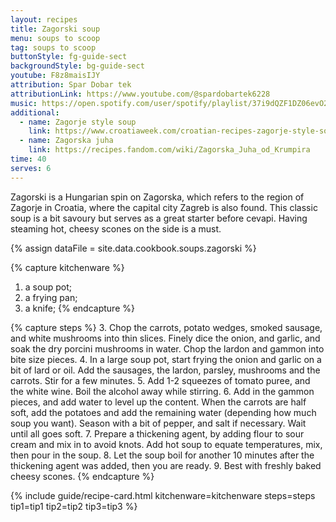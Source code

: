 ```yaml
---
layout: recipes
title: Zagorski soup
menu: soups to scoop
tag: soups to scoop
buttonStyle: fg-guide-sect
backgroundStyle: bg-guide-sect
youtube: F8z8maisIJY
attribution: Spar Dobar tek
attributionLink: https://www.youtube.com/@spardobartek6228
music: https://open.spotify.com/user/spotify/playlist/37i9dQZF1DZ06evO2ERcUQ?si=U5hts_yWQUqOG8iCtBM1jA
additional:
  - name: Zagorje style soup
    link: https://www.croatiaweek.com/croatian-recipes-zagorje-style-soup-zagorska-juha/
  - name: Zagorska juha
    link: https://recipes.fandom.com/wiki/Zagorska_Juha_od_Krumpira
time: 40
serves: 6
---
```


Zagorski is a Hungarian spin on Zagorska,  which refers to the region of Zagorje in Croatia, where the capital city Zagreb is also found. This classic soup is a bit savoury but serves as a great starter before cevapi. Having steaming hot, cheesy scones on the side is a must.
<!-- excerpt-end -->

{% assign dataFile = site.data.cookbook.soups.zagorski %}

{% capture kitchenware %}
1. a soup pot;
2. a frying pan;
3. a knife;
{% endcapture %}

{% capture steps %}
3. Chop the carrots, potato wedges, smoked sausage, and white mushrooms into thin slices. Finely dice the onion, and garlic, and soak the dry porcini mushrooms in water. Chop the lardon and gammon into bite size pieces.
4. In a large soup pot, start frying the onion and garlic on a bit of lard or oil. Add the sausages, the lardon, parsley, mushrooms and the carrots. Stir for a few minutes.
5. Add 1-2 squeezes of tomato puree, and the white wine. Boil the alcohol away while stirring.
6. Add in the gammon pieces, and add water to level up the content. When the carrots are half soft, add the potatoes and add the remaining water (depending how much soup you want). Season with a bit of pepper, and salt if necessary. Wait until all goes soft.
7. Prepare a thickening agent, by adding flour to sour cream and mix in to avoid knots. Add hot soup to equate temperatures, mix, then pour in the soup.
8. Let the soup boil for another 10 minutes after the thickening agent was added, then you are ready.
9. Best with freshly baked cheesy scones.
{% endcapture %}

{% include guide/recipe-card.html kitchenware=kitchenware steps=steps tip1=tip1 tip2=tip2 tip3=tip3 %}